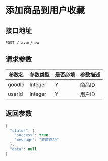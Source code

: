 # 添加商品到用户收藏

## 接口地址
```
POST /favor/new
```

## 请求参数
|参数名|参数类型|是否必填|参数描述|
|-----|------|-------|-------|
|goodId|Integer|Y|商品ID|
|userId|Integer|Y|用户ID|

## 返回参数
```Java
{
  "status": {
    "success": true,
    "message": "收藏成功"
  },
  "data": null
}
```

